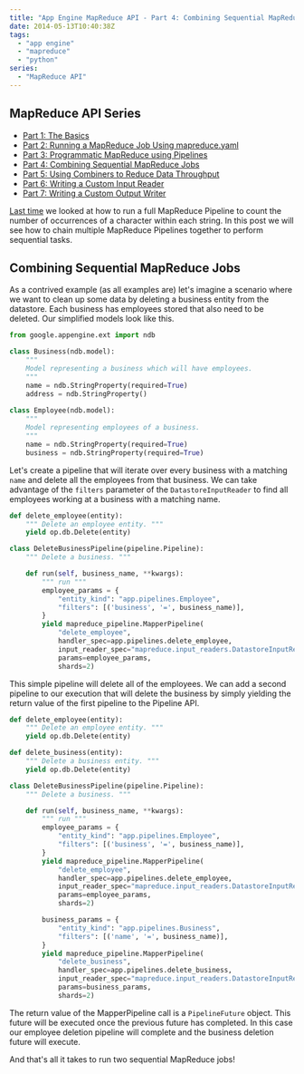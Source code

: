 ```yaml
---
title: "App Engine MapReduce API - Part 4: Combining Sequential MapReduce Jobs"
date: 2014-05-13T10:40:38Z
tags: 
  - "app engine"
  - "mapreduce"
  - "python"
series:
  - "MapReduce API"
---
```


## MapReduce API Series

* [Part 1: The Basics](http://sookocheff.com/posts/2014-04-15-app-engine-mapreduce-api-part-1-the-basics/)
* [Part 2: Running a MapReduce Job Using mapreduce.yaml](http://sookocheff.com/posts/2014-04-22-app-engine-mapreduce-api-part-2-running-a-mapreduce-job-using-mapreduceyaml/)
* [Part 3: Programmatic MapReduce using Pipelines](http://sookocheff.com/posts/2014-04-30-app-engine-mapreduce-api-part-3-programmatic-mapreduce-using-pipelines/)
* [Part 4: Combining Sequential MapReduce Jobs](http://sookocheff.com/posts/2014-05-13-app-engine-mapreduce-api-part-4-combining-sequential-mapreduce-jobs/)
* [Part 5: Using Combiners to Reduce Data Throughput](http://sookocheff.com/posts/2014-05-20-app-engine-mapreduce-api-part-5-using-combiners-to-reduce-data-throughput/)
* [Part 6: Writing a Custom Input Reader](http://sookocheff.com/posts/2014-12-04-app-engine-mapreduce-api-part-6-writing-a-custom-input-reader/)
* [Part 7: Writing a Custom Output Writer](http://sookocheff.com/posts/2014-12-20-app-engine-mapreduce-api-part-7-writing-a-custom-output-writer/)

[Last
time](http://sookocheff.com/posts/2014-04-30-app-engine-mapreduce-api-part-3-programmatic-mapreduce-using-pipelines/)
we looked at how to run a full MapReduce Pipeline to count the number of
occurrences of a character within each string. In this post we will see how to
chain multiple MapReduce Pipelines together to perform sequential tasks.

<!--more-->

## Combining Sequential MapReduce Jobs

As a contrived example (as all examples are) let's imagine a scenario where we
want to clean up some data by deleting a business entity from the datastore.
Each business has employees stored that also need to be deleted. Our simplified
models look like this.

```python
from google.appengine.ext import ndb

class Business(ndb.model):
    """
    Model representing a business which will have employees.
    """
    name = ndb.StringProperty(required=True)
    address = ndb.StringProperty()
    
class Employee(ndb.model):
    """
    Model representing employees of a business.
    """
    name = ndb.StringProperty(required=True)
    business = ndb.StringProperty(required=True)    
```

Let's create a pipeline that will iterate over every business with a matching
`name` and delete all the employees from that business. We can take advantage of
the `filters` parameter of the `DatastoreInputReader` to find all employees
working at a business with a matching name.

```python
def delete_employee(entity):
    """ Delete an employee entity. """
    yield op.db.Delete(entity)

class DeleteBusinessPipeline(pipeline.Pipeline):
    """ Delete a business. """

    def run(self, business_name, **kwargs):
        """ run """
        employee_params = {
            "entity_kind": "app.pipelines.Employee",
            "filters": [('business', '=', business_name)],
        }
        yield mapreduce_pipeline.MapperPipeline(
            "delete_employee",
            handler_spec=app.pipelines.delete_employee,
            input_reader_spec="mapreduce.input_readers.DatastoreInputReader",
            params=employee_params,
            shards=2)
```

This simple pipeline will delete all of the employees. We can add a second
pipeline to our execution that will delete the business by simply yielding the
return value of the first pipeline to the Pipeline API.

```python
def delete_employee(entity):
    """ Delete an employee entity. """
    yield op.db.Delete(entity)

def delete_business(entity):
    """ Delete a business entity. """
    yield op.db.Delete(entity)

class DeleteBusinessPipeline(pipeline.Pipeline):
    """ Delete a business. """

    def run(self, business_name, **kwargs):
        """ run """
        employee_params = {
            "entity_kind": "app.pipelines.Employee",
            "filters": [('business', '=', business_name)],
        }
        yield mapreduce_pipeline.MapperPipeline(
            "delete_employee",
            handler_spec=app.pipelines.delete_employee,
            input_reader_spec="mapreduce.input_readers.DatastoreInputReader",
            params=employee_params,
            shards=2)

        business_params = {
            "entity_kind": "app.pipelines.Business",
            "filters": [('name', '=', business_name)],
        }
        yield mapreduce_pipeline.MapperPipeline(
            "delete_business",
            handler_spec=app.pipelines.delete_business,
            input_reader_spec="mapreduce.input_readers.DatastoreInputReader",
            params=business_params,
            shards=2)

```

The return value of the MapperPipeline call is a `PipelineFuture` object. This
future will be executed once the previous future has completed. In this case our
employee deletion pipeline will complete and the business deletion future will
execute.

And that's all it takes to run two sequential MapReduce jobs!

